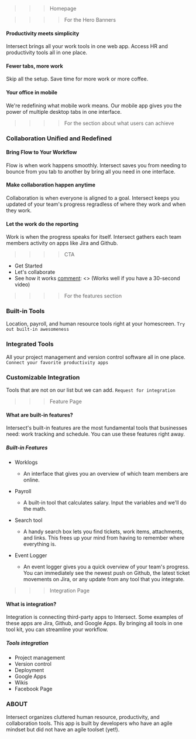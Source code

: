 >>> Homepage

>>>> For the Hero Banners

#### Productivity meets simplicity
Intersect brings all your work tools in one web app. Access HR and productivity tools all in one place.

#### Fewer tabs, more work
Skip all the setup. Save time for more work or more coffee.

#### Your office in mobile
We're redefining what mobile work means. Our mobile app gives you the power of multiple desktop tabs in one interface.


>>>> For the section about what users can achieve

### Collaboration Unified and Redefined

#### Bring Flow to Your Workflow
Flow is when work happens smoothly. Intersect saves you from needing to bounce from you tab to another by bring all you need in one interface.

#### Make collaboration happen anytime
Collaboration is when everyone is aligned to a goal. Intersect keeps you updated of your team's progress regradless of where they work and when they work.

#### Let the work do the reporting
Work is when the progress speaks for itself. Intersect gathers each team members activity on apps like Jira and Github.

>>>> CTA

- Get Started
- Let's collaborate
- See how it works [comment]: <> (Works well if you have a 30-second video)



>>>> For the features section

### Built-in Tools
Location, payroll, and human resource tools right at your homescreen. 
`Try out built-in awesomeness`

### Integrated Tools
All your project management and version control software all in one place.
`Connect your favorite productivity apps`

### Customizable Integration
Tools that are not on our list but we can add.
`Request for integration`




>>> Feature Page

#### What are built-in features?

Intersect's built-in features are the most fundamental tools that businesses need: work tracking and schedule. You can use these features right away. 

##### Built-in Features

- Worklogs
    - An interface that gives you an overview of which team members are online. 

- Payroll
    - A built-in tool that calculates salary. Input the variables and we'll do the math. 

- Search tool
    - A handy search box lets you find tickets, work items, attachments, and links. This frees up your mind from having to remember where everything is.

- Event Logger
    - An event logger gives you a quick overview of your team's progress. You can immediately see the newest push on Github, the latest ticket movements on Jira, or any update from any tool that you integrate.
     
>>> Integration Page

#### What is integration?

Integration is connecting third-party apps to Intersect. Some examples of these apps are Jira, Github, and Google Apps. By bringing all tools in one tool kit, you can streamline your workflow.

##### Tools integration

- Project management
- Version control
- Deployment
- Google Apps
- Wikis
- Facebook Page

[comment]: <> ( See https://www.flowdock.com/help/integrations)

### ABOUT

Intersect organizes cluttered human resource, productivity, and collaboration tools. This app is built by developers who have an agile mindset but did not have an agile toolset (yet!). 